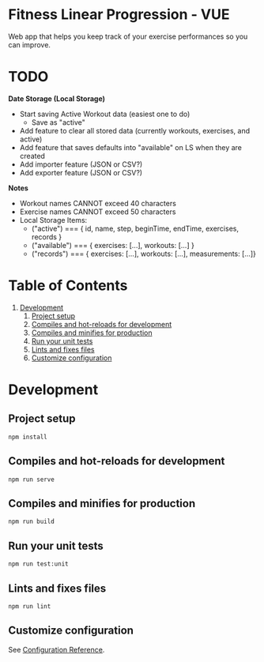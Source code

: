 # Fitness Linear Progression - VUE

Web app that helps you keep track of your exercise performances so you can improve.

# TODO

**Date Storage (Local Storage)**
- Start saving Active Workout data (easiest one to do)
    - Save as "active"
- Add feature to clear all stored data (currently workouts, exercises, and active)
- Add feature that saves defaults into "available" on LS when they are created
- Add importer feature (JSON or CSV?)
- Add exporter feature (JSON or CSV?)

**Notes**
- Workout names CANNOT exceed 40 characters
- Exercise names CANNOT exceed 50 characters
- Local Storage Items:
    - ("active") === { id, name, step, beginTime, endTime, exercises, records }
    - ("available") === { exercises: [...], workouts: [...] }
    - ("records") === { exercises: [...], workouts: [...], measurements: [...]}

# Table of Contents

1. [Development](#Development)
   1. [Project setup](#Project-setup)
   2. [Compiles and hot-reloads for development](#Compiles-and-hot-reloads-for-development)
   3. [Compiles and minifies for production](#Compiles-and-minifies-for-production)
   4. [Run your unit tests](#Run-your-unit-tests)
   5. [Lints and fixes files](#Lints-and-fixes-files)
   6. [Customize configuration](#Customize-configuration)

# Development

## Project setup

```
npm install
```

## Compiles and hot-reloads for development

```
npm run serve
```

## Compiles and minifies for production

```
npm run build
```

## Run your unit tests

```
npm run test:unit
```

## Lints and fixes files

```
npm run lint
```

## Customize configuration

See [Configuration Reference](https://cli.vuejs.org/config/).

